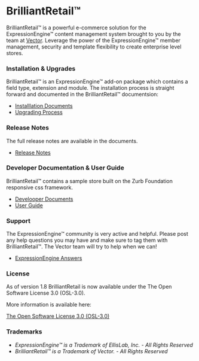 # BrilliantRetail&trade; 

BrilliantRetail&trade; is a powerful e-commerce solution for the ExpressionEngine&trade; content management system brought to you by the team at [Vector](http://www.vectormediagroup.com). Leverage the power of the ExpressionEngine&trade; member management, security and template flexibility to create enterprise level stores. 

### Installation & Upgrades 

BrilliantRetail&trade; is an ExpressionEngine&trade; add-on package which contains a field type, extension and module. The installation process is straight forward and documented in the BrilliantRetail&trade; documentsion:

* [Installlation Documents](http://docs.BrilliantRetail.com/1-documentation/1-installation-%26-upgrades/index.html)
* [Upgrading Process](http://docs.BrilliantRetail.com/1-documentation/1-installation-%26-upgrades/index.html###upgrading)

### Release Notes

The full release notes are available in the documents.

* [Release Notes](http://docs.BrilliantRetail.com/5-release-notes/index.html)

### Developer Documentation & User Guide

BrilliantRetail&trade; contains a sample store built on the Zurb Foundation responsive css framework. 

* [Develooper Documents](http://docs.BrilliantRetail.com/1-documentation/index.html)
* [User Guide](http://docs.BrilliantRetail.com/2-the-control-panel/index.html)

### Support

The ExpressionEngine&trade; community is very active and helpful. Please post any help questions you may have and make sure to tag them with BrilliantRetail&trade;. The Vector team will try to help when we can! 

* [ExpressionEngine Answers](http://ExpressionEngine.stackexchange.com/questions/tagged/BrilliantRetail)

### License

As of version 1.8 BrilliantRetail is now available under the The Open Software License 3.0 (OSL-3.0).

More information is available here:

[The Open Software License 3.0 (OSL-3.0)](http://opensource.org/licenses/OSL-3.0)

### Trademarks

* *ExpressionEngine&trade; is a Trademark of  EllisLab, Inc. - All Rights Reserved*
* *BrilliantRetail&trade; is a Trademark of Vector. - All Rights Reserved*
